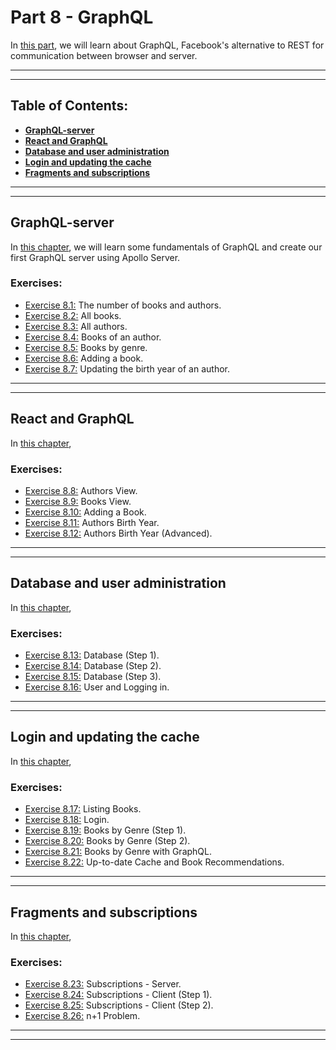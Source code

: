 # Part 8 - GraphQL

In [this part](https://fullstackopen.com/en/part8), we will learn about GraphQL, Facebook's alternative to REST for communication between browser and server.

---
---

## Table of Contents:

- **[GraphQL-server](#graphql-server)**
- **[React and GraphQL](#react-and-graphql)**
- **[Database and user administration](#database-and-user-administration)**
- **[Login and updating the cache](#login-and-updating-the-cache)**
- **[Fragments and subscriptions](#fragments-and-subscriptions)**

---
---

## GraphQL-server

In [this chapter](https://fullstackopen.com/en/part8/graph_ql_server), we will learn some fundamentals of GraphQL and create our first GraphQL server using Apollo Server.

### Exercises:

- [Exercise 8.1:](https://github.com/Jvlsc/FullStack-Course/blob/0f02423594028f006f78d9ebdc2fcd3e14268a07/part8/library-graphql/index.js) The number of books and authors.
- [Exercise 8.2:](https://github.com/Jvlsc/FullStack-Course/blob/78cb3c1b8231264dc66b6cb9c1518f823d4b4c37/part8/library-graphql/index.js) All books.
- [Exercise 8.3:](https://github.com/Jvlsc/FullStack-Course/blob/df6f2367ea2f74704d2d2a4fbe7c122d2e8c893a/part8/library-graphql/index.js) All authors.
- [Exercise 8.4:](https://github.com/Jvlsc/FullStack-Course/blob/69f9037869bd68d3beb5b6e2b90066c04d422dd4/part8/library-graphql/index.js) Books of an author.
- [Exercise 8.5:](https://github.com/Jvlsc/FullStack-Course/blob/22937333d4287572948b079a02903209d671097f/part8/library-graphql/index.js) Books by genre.
- [Exercise 8.6:](https://github.com/Jvlsc/FullStack-Course/blob/7c42be4aae2d7949d2da6796e780af3cabd17f0b/part8/library-graphql/index.js) Adding a book.
- [Exercise 8.7:](https://github.com/Jvlsc/FullStack-Course/blob/fc3411304fdfcf49a1ef77e14fe63d3c2c9ef583/part8/library-graphql/index.js) Updating the birth year of an author.

---
---

## React and GraphQL

In [this chapter](https://fullstackopen.com/en/part8/react_and_graph_ql), 

### Exercises:

- [Exercise 8.8:](https://github.com/Jvlsc/FullStack-Course/blob/cfd1bce2077c537c803271728344d2bf6c34828f/part8/library-frontend/src/components/Authors.jsx) Authors View.
- [Exercise 8.9:](https://github.com/Jvlsc/FullStack-Course/blob/fe37c3fed67c592fdc500c95aa581176618785ce/part8/library-frontend/src/components/Books.jsx) Books View.
- [Exercise 8.10:](https://github.com/Jvlsc/FullStack-Course/blob/de28c2c82298286995a6ecbb1b4003874736dcdc/part8/library-frontend/src/components/NewBook.jsx) Adding a Book.
- [Exercise 8.11:](https://github.com/Jvlsc/FullStack-Course/blob/50eec9d871844f252feee6cc58a836522285763b/part8/library-frontend/src/components/Birthyear.jsx) Authors Birth Year.
- [Exercise 8.12:](https://github.com/Jvlsc/FullStack-Course/blob/e9381d69b137b9d7a533da00ab1358dc2b7bcd76/part8/library-frontend/src/components/Birthyear.jsx) Authors Birth Year (Advanced).

---
---

## Database and user administration

In [this chapter](https://fullstackopen.com/en/part8/database_and_user_administration), 

### Exercises:

- [Exercise 8.13:](https://github.com/Jvlsc/FullStack-Course/blob/5c691004dd9e68e5ae52b3c668ac0a43c720cca9/part8/library-graphql/src/graphql/index.js) Database (Step 1).
- [Exercise 8.14:](https://github.com/Jvlsc/FullStack-Course/blob/dfbeb32cfa68c8ff9558b589778d63b1e523f3b5/part8/library-graphql/src/graphql/index.js) Database (Step 2).
- [Exercise 8.15:](https://github.com/Jvlsc/FullStack-Course/blob/f958e68e558ac92472b02b60fb2ef30598582fb0/part8/library-graphql/src/graphql/resolvers/utils/errorHandler.js) Database (Step 3).
- [Exercise 8.16:](https://github.com/Jvlsc/FullStack-Course/blob/8935725c24875b7598d4d288b34d48865061d5b3/part8/library-graphql/src/graphql/resolvers/mutations/loginUser.js) User and Logging in.

---
---

## Login and updating the cache

In [this chapter](https://fullstackopen.com/en/part8/login_and_updating_the_cache), 

### Exercises:

- [Exercise 8.17:](https://github.com/Jvlsc/FullStack-Course/blob/fd93ababc0e4436c00f9dafbcdd6c9dd16e3db5d/part8/library-frontend/src/components/Books.jsx) Listing Books.
- [Exercise 8.18:](https://github.com/Jvlsc/FullStack-Course/blob/3e76f163429ae6e8a457418617b4f11b14a0dca2/part8/library-frontend/src/components/LoginForm.jsx) Login.
- [Exercise 8.19:](https://github.com/Jvlsc/FullStack-Course/blob/3b0f26db3ca13b6b3389a175aa37c6e3f0c7a7ce/part8/library-frontend/src/components/Books.jsx) Books by Genre (Step 1).
- [Exercise 8.20:](https://github.com/Jvlsc/FullStack-Course/blob/bff9f56866a61da104c9d384970884aaa919a53b/part8/library-frontend/src/components/Recommendations.jsx) Books by Genre (Step 2).
- [Exercise 8.21:](https://github.com/Jvlsc/FullStack-Course/blob/5385e0f70b58cbcd420eecc7052f18ce527be2ca/part8/library-frontend/src/components/Books.jsx) Books by Genre with GraphQL.
- [Exercise 8.22:](https://github.com/Jvlsc/FullStack-Course/blob/af33d4ec3e7c24d966913d797a25737c53204b2a/part8/library-frontend/src/components/NewBook.jsx) Up-to-date Cache and Book Recommendations.

---
---

## Fragments and subscriptions

In [this chapter](https://fullstackopen.com/en/part8/fragments_and_subscriptions), 

### Exercises:

- [Exercise 8.23:](https://github.com/Jvlsc/FullStack-Course/blob/f63dfed3f5771826abeb94aedb1f09e9b8081895/part8/library-graphql/src/server.js) Subscriptions - Server.
- [Exercise 8.24:](https://github.com/Jvlsc/FullStack-Course/blob/f63dfed3f5771826abeb94aedb1f09e9b8081895/part8/library-frontend/src/App.jsx) Subscriptions - Client (Step 1).
- [Exercise 8.25:](https://github.com/Jvlsc/FullStack-Course/blob/48fd61d1ced0bbc6bb76a356b66acd2d20f9d2eb/part8/library-frontend/src/App.jsx) Subscriptions - Client (Step 2).
- [Exercise 8.26:](https://github.com/Jvlsc/FullStack-Course/blob/5bcb428faf2517f984c6555b8e4c7fc047c21407/part8/library-graphql/src/index.js) n+1 Problem.

---
---